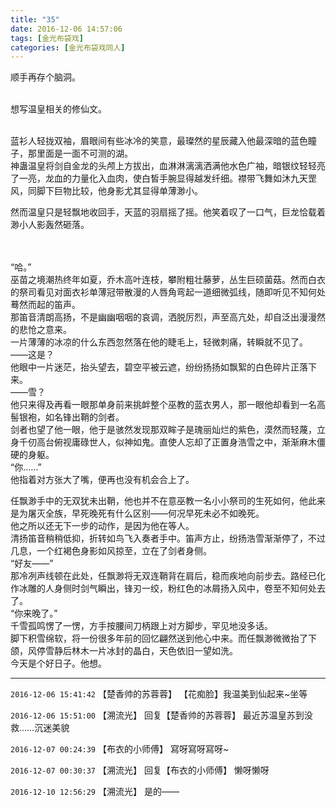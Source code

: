 ```yaml
---
title: "35"
date: 2016-12-06 14:57:06
tags: [金光布袋戏]
categories: [金光布袋戏同人]
---
```


<p dir="ltr"  >顺手再存个脑洞。
    
<br />想写温皇相关的修仙文。<br /><br /></p> 
<p dir="ltr"  >蓝衫人轻拢双袖，眉眼间有些冰冷的笑意，最璨然的星辰藏入他最深暗的蓝色瞳子，那里面是一面不可测的湖。<br />神蛊温皇将剑自金龙的头颅上方拔出，血淋淋漓漓洒满他水色广袖，暗银纹轻轻亮了一亮，龙血的力量化入血肉，使白皙手腕显得越发纤细。襟带飞舞如沐九天罡风，同脚下巨物比较，他身影尤其显得单薄渺小。</p> 
<p dir="ltr"  >然而温皇只是轻飘地收回手，天蓝的羽扇摇了摇。他笑着叹了一口气，巨龙恰载着渺小人影轰然砸落。<br /><br /><br /></p> 
<p dir="ltr"  >“哈。”<br />巫苗之境潮热终年如夏，乔木高叶连枝，攀附粗壮藤萝，丛生巨硕菌菇。然而白衣的祭司看见对面衣衫单薄冠带散漫的人唇角弯起一道细微弧线，随即听见不知何处蓦然而起的笛声。<br />那笛音清朗高扬，不是幽幽咽咽的哀调，洒脱厉烈，声至高亢处，却自泛出漫漫然的悲怆之意来。<br />一片薄薄的冰凉的什么东西忽然落在他的睫毛上，轻微刺痛，转瞬就不见了。<br />——这是？<br />他眼中一片迷茫，抬头望去，碧空平被云遮，纷纷扬扬如飘絮的白色碎片正落下来。<br />——雪？<br />他只来得及再看一眼那单身前来挑衅整个巫教的蓝衣男人，那一眼他却看到一名高髻银袍，如名锋出鞘的剑者。<br />剑者也望了他一眼，他于是骇然发现那双眸子是瑰丽灿烂的紫色，漠然而轻蔑，立身千仞高台俯视庸碌世人，似神如鬼。直使人忘却了正置身浩雪之中，渐渐麻木僵硬的身躯。<br />“你……”<br />他指着对方张大了嘴，便再也没有机会合上了。</p> 
<p dir="ltr"  >任飘渺手中的无双犹未出鞘，他也并不在意巫教一名小小祭司的生死如何，他此来是为屠灭全族，早死晚死有什么区别——何况早死未必不如晚死。<br />他之所以还无下一步的动作，是因为他在等人。<br />清扬笛音稍稍低抑，折转如鸟飞入奏者手中。笛声方止，纷扬浩雪渐渐停了，不过几息，一个红褐色身影如风掠至，立在了剑者身侧。<br />“好友——”<br />那冷冽声线顿在此处，任飘渺将无双连鞘背在肩后，稳而疾地向前步去。路经已化作冰雕的人身侧时剑气瞬出，锋刃一绞，粉红色的冰屑扬入风中，卷至不知何处去了。<br />“你来晚了。”<br />千雪孤鸣愣了一愣，方手按腰间刀柄跟上对方脚步，罕见地没多话。<br />脚下积雪绵软，将一份很多年前的回忆翩然送到他心中来。而任飘渺微微抬了下颌，风停雪静后林木一片冰封的晶白，天色依旧一望如洗。<br />今天是个好日子。他想。</p>

<!-- more -->

---

`2016-12-06 15:41:42` 【楚香帅的苏蓉蓉】 【花痴脸】我温美到仙起来~坐等

`2016-12-06 15:51:00` 【溯流光】 回复【楚香帅的苏蓉蓉】 最近苏温皇苏到没救……沉迷美貌

`2016-12-07 00:24:39` 【布衣的小师傅】 寫呀寫呀寫呀~

`2016-12-07 00:30:37` 【溯流光】 回复【布衣的小师傅】 懒呀懒呀

`2016-12-10 12:56:29` 【溯流光】 是的——
